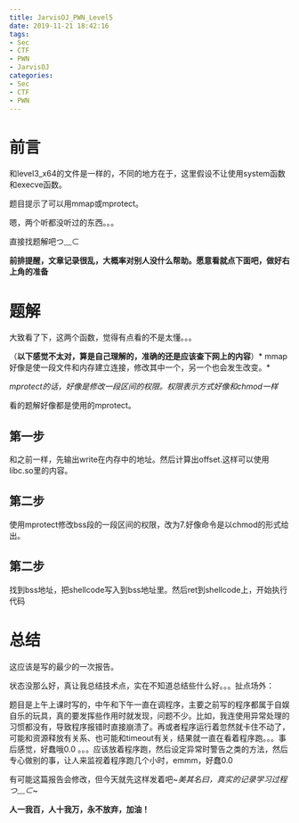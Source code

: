 ```yaml
---
title: JarvisOJ_PWN_Level5
date: 2019-11-21 18:42:16
tags:
- Sec
- CTF
- PWN
- JarvisOJ
categories:
- Sec
- CTF
- PWN
---
```

# 前言 #
和level3_x64的文件是一样的，不同的地方在于，这里假设不让使用system函数和execve函数。

题目提示了可以用mmap或mprotect。

嗯，两个听都没听过的东西。。。

直接找题解吧つ﹏⊂


**前排提醒，文章记录很乱，大概率对别人没什么帮助。愿意看就点下面吧，做好右上角的准备**
<!-- more -->

# 题解 #

大致看了下，这两个函数，觉得有点看的不是太懂。。。

（**以下感觉不太对，算是自己理解的，准确的还是应该查下网上的内容**）*
mmap好像是使一段文件和内存建立连接，修改其中一个，另一个也会发生改变。*

*mprotect的话，好像是修改一段区间的权限。权限表示方式好像和chmod一样*

看的题解好像都是使用的mprotect。
## 第一步 ##
和之前一样，先输出write在内存中的地址。然后计算出offset.这样可以使用libc.so里的内容。

## 第二步 ##
使用mprotect修改bss段的一段区间的权限，改为7.好像命令是以chmod的形式给出。

## 第二步 ##

找到bss地址，把shellcode写入到bss地址里。然后ret到shellcode上，开始执行代码

# 总结 #
这应该是写的最少的一次报告。

状态没那么好，真让我总结技术点，实在不知道总结些什么好。。。扯点场外：

题目是上午上课时写的，中午和下午一直在调程序，主要之前写的程序都属于自娱自乐的玩具，真的要发挥些作用时就发现，问题不少。比如，我连使用异常处理的习惯都没有，导致程序报错时直接崩溃了。再或者程序运行着忽然就卡住不动了，可能和资源释放有关系、也可能和timeout有关，结果就一直在看着程序跑。。。事后感觉，好蠢哦0.0 。。。应该放着程序跑，然后设定异常时警告之类的方法，然后专心做别的事，让人来监视着程序跑几个小时，emmm，好蠢0.0


有可能这篇报告会修改，但今天就先这样发着吧~*美其名曰，真实的记录学习过程つ﹏⊂*~


**人一我百，人十我万，永不放弃，加油！**